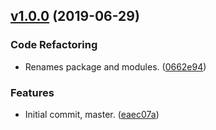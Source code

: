 <a name="v1.0.0"></a>
## [v1.0.0](https://github.com/alexseitsinger/find_best_string/compare/eaec07afe63a6a48297f270cb6d9648c8204c50f...v1.0.0) (2019-06-29)

### Code Refactoring
- Renames package and modules. ([0662e94](https://github.com/alexseitsinger/find_best_string/commit/0662e94cbe9e3e5a0ddcd1136a8dbc742d3b9b72))

### Features
- Initial commit, master. ([eaec07a](https://github.com/alexseitsinger/find_best_string/commit/eaec07afe63a6a48297f270cb6d9648c8204c50f))


